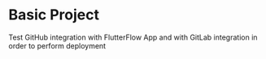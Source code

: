 # Basic Project
Test GitHub integration with FlutterFlow App and with GitLab integration in order to perform deployment 
